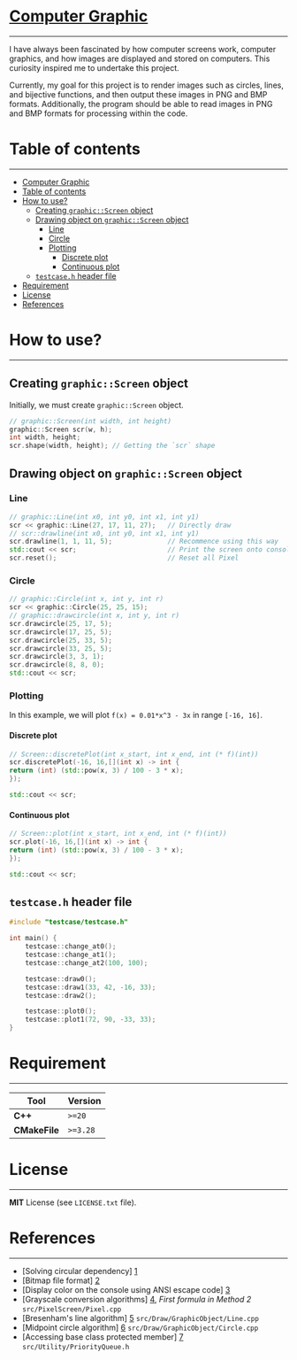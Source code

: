 [Computer Graphic](https://github.com/nguyenpanda/ComputerGraphic)
======================
---
I have always been fascinated by how computer screens work,
computer graphics, and how images are displayed and stored on computers.
This curiosity inspired me to undertake this project.

Currently, my goal for this project is to render images such as circles, lines, and bijective functions,
and then output these images in PNG and BMP formats.
Additionally, the program should be able to read images in PNG and BMP formats for processing within the code.

# Table of contents

---

<!-- TOC -->
* [Computer Graphic](#computer-graphic)
* [Table of contents](#table-of-contents)
* [How to use?](#how-to-use)
  * [Creating `graphic::Screen` object](#creating-graphicscreen-object)
  * [Drawing object on `graphic::Screen` object](#drawing-object-on-graphicscreen-object)
    * [Line](#line)
    * [Circle](#circle)
    * [Plotting](#plotting)
      * [Discrete plot](#discrete-plot)
      * [Continuous plot](#continuous-plot)
  * [`testcase.h` header file](#testcaseh-header-file)
* [Requirement](#requirement)
* [License](#license)
* [References](#references)
<!-- TOC -->

# How to use?

---

## Creating `graphic::Screen` object

Initially, we must create `graphic::Screen` object.

```C++
// graphic::Screen(int width, int height)
graphic::Screen scr(w, h);
int width, height;
scr.shape(width, height); // Getting the `scr` shape
```

## Drawing object on `graphic::Screen` object

### Line

```C++
// graphic::Line(int x0, int y0, int x1, int y1)
scr << graphic::Line(27, 17, 11, 27);   // Directly draw
// scr::drawline(int x0, int y0, int x1, int y1)
scr.drawline(1, 1, 11, 5);              // Recommence using this way
std::cout << scr;                       // Print the screen onto console/terminal
scr.reset();                            // Reset all Pixel
```

### Circle

```C++
// graphic::Circle(int x, int y, int r)
scr << graphic::Circle(25, 25, 15);
// graphic::drawcircle(int x, int y, int r)
scr.drawcircle(25, 17, 5);
scr.drawcircle(17, 25, 5);
scr.drawcircle(25, 33, 5);
scr.drawcircle(33, 25, 5);
scr.drawcircle(3, 3, 1);
scr.drawcircle(8, 8, 0);
std::cout << scr;
```

### Plotting

In this example, we will plot `f(x) = 0.01*x^3 - 3x` in range `[-16, 16]`.

#### Discrete plot

```C++
// Screen::discretePlot(int x_start, int x_end, int (* f)(int))
scr.discretePlot(-16, 16,[](int x) -> int {
return (int) (std::pow(x, 3) / 100 - 3 * x);
});

std::cout << scr;
```

#### Continuous plot

```C++
// Screen::plot(int x_start, int x_end, int (* f)(int))
scr.plot(-16, 16,[](int x) -> int {
return (int) (std::pow(x, 3) / 100 - 3 * x);
});

std::cout << scr;
```

## `testcase.h` header file

```C++
#include "testcase/testcase.h"

int main() {
    testcase::change_at0();
    testcase::change_at1();
    testcase::change_at2(100, 100);

    testcase::draw0();
    testcase::draw1(33, 42, -16, 33);
    testcase::draw2();

    testcase::plot0();
    testcase::plot1(72, 90, -33, 33);
}

```

# Requirement

---

| **Tool**      | **Version** |
|---------------|-------------|
| **C++**       | `>=20`      |
| **CMakeFile** | `>=3.28`    |

# License

---
**MIT** License (see `LICENSE.txt` file).

# References

---

- [Solving circular dependency]                            [1]
- [Bitmap file format]                                     [2]
- [Display color on the console using ANSI escape code]    [3] 
- [Grayscale conversion algorithms]                        [4], _First formula in Method 2_ `src/PixelScreen/Pixel.cpp`
- [Bresenham's line algorithm]                             [5] `src/Draw/GraphicObject/Line.cpp`
- [Midpoint circle algorithm]                              [6] `src/Draw/GraphicObject/Circle.cpp`
- [Accessing base class protected member]                  [7] `src/Utility/PriorityQueue.h`

[1]: https://cplusplus.com/articles/Gw6AC542/ "Solving circular dependency"
[2]: https://en.wikipedia.org/wiki/BMP_file_format "Bitmap file format"
[3]: https://en.wikipedia.org/wiki/ANSI_escape_code "ANSI escape code"
[4]: https://tannerhelland.com/2011/10/01/grayscale-image-algorithm-vb6.html "Method 2"
[5]: https://en.wikipedia.org/wiki/Bresenham%27s_line_algorithm "Line algorithm"
[6]: https://en.wikipedia.org/wiki/Midpoint_circle_algorithm "Midpoint circle algorithm"
[7]: https://stackoverflow.com/questions/69012795/accessing-a-base-class-member-with-accessing-priority-queue-container "Accessing protected attribute"
